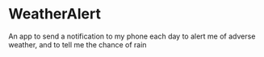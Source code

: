 # WeatherAlert
An app to send a notification to my phone each day to alert me of adverse weather, and to tell me the chance of rain

